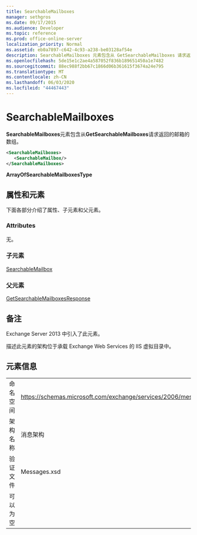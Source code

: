 ```yaml
---
title: SearchableMailboxes
manager: sethgros
ms.date: 09/17/2015
ms.audience: Developer
ms.topic: reference
ms.prod: office-online-server
localization_priority: Normal
ms.assetid: eb0a7897-c642-4c93-a238-be03128af54e
description: SearchableMailboxes 元素包含从 GetSearchableMailboxes 请求返回的邮箱的数组。
ms.openlocfilehash: 5de15e1c2ae4a587052f836b189651450a1e7482
ms.sourcegitcommit: 88ec988f2bb67c1866d06b361615f3674a24e795
ms.translationtype: MT
ms.contentlocale: zh-CN
ms.lasthandoff: 06/03/2020
ms.locfileid: "44467443"
---
```

# <a name="searchablemailboxes"></a>SearchableMailboxes

**SearchableMailboxes**元素包含从**GetSearchableMailboxes**请求返回的邮箱的数组。 
  
```XML
<SearchableMailboxes>
   <SearchableMailbox/>
</SearchableMailboxes>
```

 **ArrayOfSearchableMailboxesType**
## <a name="attributes-and-elements"></a>属性和元素

下面各部分介绍了属性、子元素和父元素。
  
### <a name="attributes"></a>Attributes

无。
  
### <a name="child-elements"></a>子元素

[SearchableMailbox](searchablemailbox.md)
  
### <a name="parent-elements"></a>父元素

[GetSearchableMailboxesResponse](getsearchablemailboxesresponse.md)
  
## <a name="remarks"></a>备注

Exchange Server 2013 中引入了此元素。
  
描述此元素的架构位于承载 Exchange Web Services 的 IIS 虚拟目录中。
  
## <a name="element-information"></a>元素信息

|||
|:-----|:-----|
|命名空间  <br/> |https://schemas.microsoft.com/exchange/services/2006/messages  <br/> |
|架构名称  <br/> |消息架构  <br/> |
|验证文件  <br/> |Messages.xsd  <br/> |
|可以为空  <br/> ||
   


